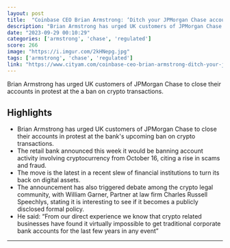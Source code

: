 ```yaml
---
layout: post
title:  "Coinbase CEO Brian Armstrong: ‘Ditch your JPMorgan Chase accounts’"
description: "Brian Armstrong has urged UK customers of JPMorgan Chase to close their accounts in protest at the a ban on crypto transactions."
date: "2023-09-29 00:10:29"
categories: ['armstrong', 'chase', 'regulated']
score: 266
image: "https://i.imgur.com/2kHNepg.jpg"
tags: ['armstrong', 'chase', 'regulated']
link: "https://www.cityam.com/coinbase-ceo-brian-armstrong-ditch-your-jpmorgan-chase-accounts/"
---
```


Brian Armstrong has urged UK customers of JPMorgan Chase to close their accounts in protest at the a ban on crypto transactions.

## Highlights

- Brian Armstrong has urged UK customers of JPMorgan Chase to close their accounts in protest at the bank's upcoming ban on crypto transactions.
- The retail bank announced this week it would be banning account activity involving cryptocurrency from October 16, citing a rise in scams and fraud.
- The move is the latest in a recent slew of financial institutions to turn its back on digital assets.
- The announcement has also triggered debate among the crypto legal community, with William Garner, Partner at law firm Charles Russell Speechlys, stating it is interesting to see if it becomes a publicly disclosed formal policy.
- He said: “From our direct experience we know that crypto related businesses have found it virtually impossible to get traditional corporate bank accounts for the last few years in any event”

---
